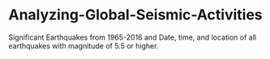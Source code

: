 # Analyzing-Global-Seismic-Activities
Significant Earthquakes from 1965-2016 and Date, time, and location of all earthquakes with magnitude of 5.5 or higher.
